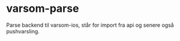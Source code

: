 varsom-parse
============

Parse backend til varsom-ios, står for import fra api og senere også pushvarsling.
